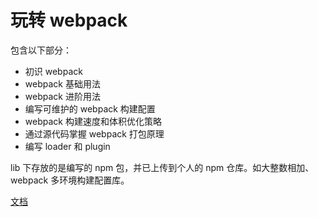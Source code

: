 # 玩转 webpack

包含以下部分：

- 初识 webpack
- webpack 基础用法
- webpack 进阶用法
- 编写可维护的 webpack 构建配置
- webpack 构建速度和体积优化策略
- 通过源代码掌握 webpack 打包原理
- 编写 loader 和 plugin

lib 下存放的是编写的 npm 包，并已上传到个人的 npm 仓库。如大整数相加、webpack 多环境构建配置库。

[文档](https://blog.ywhoo.cn/docs/engineering/webpack)

